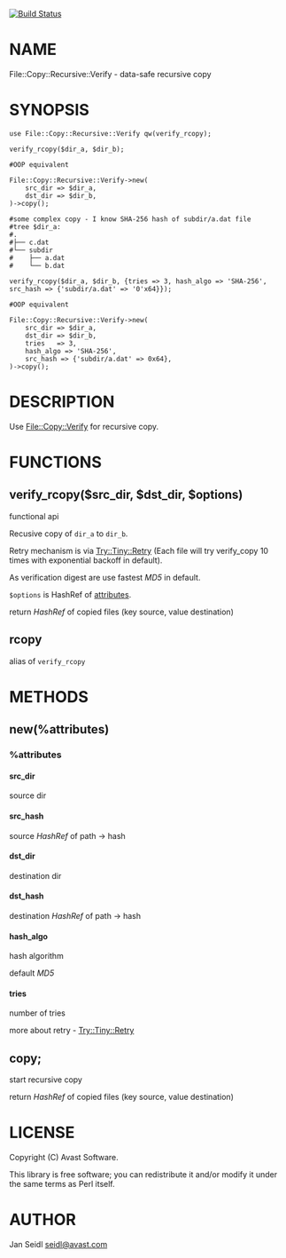 [![Build Status](https://travis-ci.org/JaSei/File-Copy-Recursive-Verify.svg?branch=master)](https://travis-ci.org/JaSei/File-Copy-Recursive-Verify)
# NAME

File::Copy::Recursive::Verify - data-safe recursive copy

# SYNOPSIS

    use File::Copy::Recursive::Verify qw(verify_rcopy);

    verify_rcopy($dir_a, $dir_b);

    #OOP equivalent

    File::Copy::Recursive::Verify->new(
        src_dir => $dir_a,
        dst_dir => $dir_b,
    )->copy();

    #some complex copy - I know SHA-256 hash of subdir/a.dat file
    #tree $dir_a:
    #.
    #├── c.dat
    #└── subdir
    #    ├── a.dat
    #    └── b.dat

    verify_rcopy($dir_a, $dir_b, {tries => 3, hash_algo => 'SHA-256', src_hash => {'subdir/a.dat' => '0'x64}});

    #OOP equivalent

    File::Copy::Recursive::Verify->new(
        src_dir => $dir_a,
        dst_dir => $dir_b,
        tries   => 3,
        hash_algo => 'SHA-256',
        src_hash => {'subdir/a.dat' => 0x64},
    )->copy();

# DESCRIPTION

Use [File::Copy::Verify](https://metacpan.org/pod/File::Copy::Verify) for recursive copy.

# FUNCTIONS

## verify\_rcopy($src\_dir, $dst\_dir, $options)

functional api

Recusive copy of `dir_a` to `dir_b`.

Retry mechanism is via [Try::Tiny::Retry](https://metacpan.org/pod/Try::Tiny::Retry) (Each file will try verify\_copy 10 times with exponential backoff in default).

As verification digest are use fastest _MD5_ in default.

`$options` is HashRef of [attributes](#attributes).

return _HashRef_ of copied files (key source, value destination)

## rcopy

alias of `verify_rcopy`

# METHODS

## new(%attributes)

### %attributes

#### src\_dir

source dir

#### src\_hash

source _HashRef_ of path -> hash

#### dst\_dir

destination dir

#### dst\_hash

destination _HashRef_ of path -> hash

#### hash\_algo

hash algorithm

default _MD5_

#### tries

number of tries

more about retry - [Try::Tiny::Retry](https://metacpan.org/pod/Try::Tiny::Retry)

## copy;

start recursive copy 

return _HashRef_ of copied files (key source, value destination)

# LICENSE

Copyright (C) Avast Software.

This library is free software; you can redistribute it and/or modify
it under the same terms as Perl itself.

# AUTHOR

Jan Seidl <seidl@avast.com>
